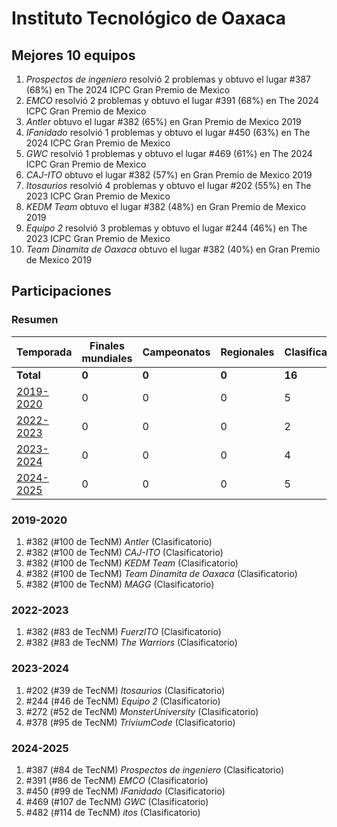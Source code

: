 ---
---

# Instituto Tecnológico de Oaxaca

## Mejores 10 equipos

1. _Prospectos de ingeniero_ resolvió 2 problemas y obtuvo el lugar #387 (68%) en The 2024 ICPC Gran Premio de Mexico
1. _EMCO_ resolvió 2 problemas y obtuvo el lugar #391 (68%) en The 2024 ICPC Gran Premio de Mexico
1. _Antler_ obtuvo el lugar #382 (65%) en Gran Premio de Mexico 2019
1. _IFanidado_ resolvió 1 problemas y obtuvo el lugar #450 (63%) en The 2024 ICPC Gran Premio de Mexico
1. _GWC_ resolvió 1 problemas y obtuvo el lugar #469 (61%) en The 2024 ICPC Gran Premio de Mexico
1. _CAJ-ITO_ obtuvo el lugar #382 (57%) en Gran Premio de Mexico 2019
1. _Itosaurios_ resolvió 4 problemas y obtuvo el lugar #202 (55%) en The 2023 ICPC Gran Premio de Mexico
1. _KEDM Team_ obtuvo el lugar #382 (48%) en Gran Premio de Mexico 2019
1. _Equipo 2_ resolvió 3 problemas y obtuvo el lugar #244 (46%) en The 2023 ICPC Gran Premio de Mexico
1. _Team Dinamita de Oaxaca_ obtuvo el lugar #382 (40%) en Gran Premio de Mexico 2019

## Participaciones

### Resumen

| Temporada | Finales mundiales | Campeonatos | Regionales | Clasificatorios | Equipos |
| --- | --- | --- | --- | --- | --- |
| **Total** | **0** | **0** | **0** | **16** | **16** |
| [2019-2020](#2019-2020) | 0 | 0 | 0 | 5 | 5 |
| [2022-2023](#2022-2023) | 0 | 0 | 0 | 2 | 2 |
| [2023-2024](#2023-2024) | 0 | 0 | 0 | 4 | 4 |
| [2024-2025](#2024-2025) | 0 | 0 | 0 | 5 | 5 |

### 2019-2020

1. #382 (#100 de TecNM) _Antler_ (Clasificatorio)
1. #382 (#100 de TecNM) _CAJ-ITO_ (Clasificatorio)
1. #382 (#100 de TecNM) _KEDM Team_ (Clasificatorio)
1. #382 (#100 de TecNM) _Team Dinamita de Oaxaca_ (Clasificatorio)
1. #382 (#100 de TecNM) _MAGG_ (Clasificatorio)

### 2022-2023

1. #382 (#83 de TecNM) _FuerzITO_ (Clasificatorio)
1. #382 (#83 de TecNM) _The Warriors_ (Clasificatorio)

### 2023-2024

1. #202 (#39 de TecNM) _Itosaurios_ (Clasificatorio)
1. #244 (#46 de TecNM) _Equipo 2_ (Clasificatorio)
1. #272 (#52 de TecNM) _MonsterUniversity_ (Clasificatorio)
1. #378 (#95 de TecNM) _TriviumCode_ (Clasificatorio)

### 2024-2025

1. #387 (#84 de TecNM) _Prospectos de ingeniero_ (Clasificatorio)
1. #391 (#86 de TecNM) _EMCO_ (Clasificatorio)
1. #450 (#99 de TecNM) _IFanidado_ (Clasificatorio)
1. #469 (#107 de TecNM) _GWC_ (Clasificatorio)
1. #482 (#114 de TecNM) _itos_ (Clasificatorio)



